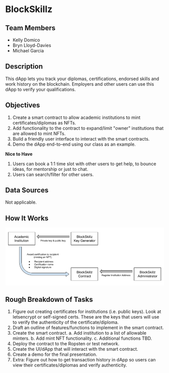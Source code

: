 # BlockSkillz

## Team Members
- Kelly Domico
- Bryn Lloyd-Davies
- Michael Garcia

## Description

This dApp lets you track your diplomas, certifications, endorsed skills and work history on the blockchain. Employers and other users can use this dApp to verify your qualifications.

## Objectives

1. Create a smart contract to allow academic institutions to mint certificates/diplomas as NFTs.
2. Add functionality to the contract to expand/limit "owner" institutions that are allowed to mint NFTs.
3. Build a friendly user interface to interact with the smart contracts.
4. Demo the dApp end-to-end using our class as an example.

**Nice to Have**
1. Users can book a 1:1 time slot with other users to get help, to bounce ideas, for mentorship or just to chat.
2. Users can search/filter for other users.

## Data Sources

Not applicable. 

## How It Works

![BlockSkillz flow](images/BlockSkillz_Flow.png)

## Rough Breakdown of Tasks

1. Figure out creating certificates for institutions (i.e. public keys). Look at letsencrypt or self-signed certs. These are the keys that users will use to verify the authenticity of the certificate/diploma.
2. Draft an outline of features/functions to implement in the smart contract.
3. Create the smart contract.
    a. Add institution to a list of allowable minters.
    b. Add mint NFT functionality.
    c. Additional functions TBD.
4. Deploy the contract to the Ropsten or test network.
5. Create the UI/dApp that will interact with the smart contract.
6. Create a demo for the final presentation.
7. Extra: Figure out how to get transaction history in dApp so users can view their certificates/diplomas and verify authenticity.